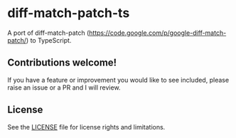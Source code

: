# diff-match-patch-ts

A port of diff-match-patch (https://code.google.com/p/google-diff-match-patch/) to TypeScript.

## Contributions welcome!

If you have a feature or improvement you would like to see included, please raise an issue or a PR and I will review.

## License

See the [LICENSE](LICENSE.md) file for license rights and limitations.
